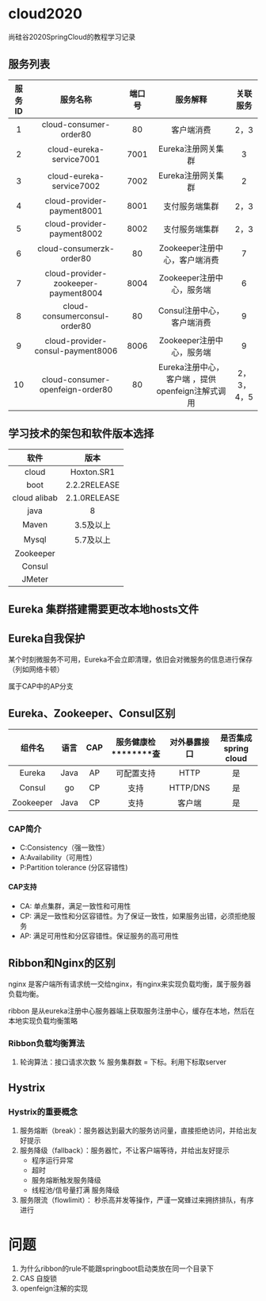 # cloud2020
尚硅谷2020SpringCloud的教程学习记录

## 服务列表
|服务ID|服务名称|端口号|服务解释|关联服务|
|:---:|:---:|:---:|:---:|:---:|
|1|cloud-consumer-order80|80|客户端消费|2，3|
|2|cloud-eureka-service7001|7001|Eureka注册网关集群|3|
|3|cloud-eureka-service7002|7002|Eureka注册网关集群|2|
|4|cloud-provider-payment8001|8001|支付服务端集群|2，3|
|5|cloud-provider-payment8002|8002|支付服务端集群|2，3|
|6|cloud-consumerzk-order80|80|Zookeeper注册中心，客户端消费|7|
|7|cloud-provider-zookeeper-payment8004|8004|Zookeeper注册中心，服务端|6|
|8|cloud-consumerconsul-order80|80|Consul注册中心，客户端消费|9|
|9|cloud-provider-consul-payment8006|8006|Zookeeper注册中心，服务端|9|
|10|cloud-consumer-openfeign-order80|80|Eureka注册中心，客户端 ，提供openfeign注解式调用|2，3，4，5|


## 学习技术的架包和软件版本选择
|软件|版本|
|:---:|:---:|
|cloud |          Hoxton.SR1|
|boot   |         2.2.2RELEASE|
|cloud alibab |   2.1.0RELEASE|
|java   |         8 |
|Maven  |         3.5及以上|
|Mysql   |        5.7及以上|
|Zookeeper   |    |
|Consul||
|JMeter||

## Eureka 集群搭建需要更改本地hosts文件

## Eureka自我保护

某个时刻微服务不可用，Eureka不会立即清理，依旧会对微服务的信息进行保存（列如网络卡顿）

属于CAP中的AP分支


## Eureka、Zookeeper、Consul区别
|组件名|语言|CAP|服务健康检********查|对外暴露接口|是否集成spring cloud|
|:---:|:---:|:---:|:---:|:---:|:---:|
|Eureka|Java|AP|可配置支持|HTTP|是|
|Consul|go|CP|支持|HTTP/DNS|是|
|Zookeeper|Java|CP|支持|客户端|是|

### CAP简介
* C:Consistency（强一致性）
* A:Availability（可用性）
* P:Partition tolerance (分区容错性)

#### CAP支持
* CA: 单点集群，满足一致性和可用性
* CP: 满足一致性和分区容错性。为了保证一致性，如果服务出错，必须拒绝服务
* AP: 满足可用性和分区容错性。保证服务的高可用性


## Ribbon和Nginx的区别
nginx 是客户端所有请求统一交给nginx，有nginx来实现负载均衡，属于服务器负载均衡。

ribbon 是从eureka注册中心服务器端上获取服务注册中心，缓存在本地，然后在本地实现负载均衡策略

### Ribbon负载均衡算法
1. 轮询算法：接口请求次数 % 服务集群数 = 下标。利用下标取server 


## Hystrix 

### Hystrix的重要概念
1. 服务熔断（break）：服务器达到最大的服务访问量，直接拒绝访问，并给出友好提示
2. 服务降级（fallback）：服务器忙，不让客户端等待，并给出友好提示
    * 程序运行异常
    * 超时
    * 服务熔断触发服务降级
    * 线程池/信号量打满 服务降级
3. 服务限流（flowlimit）： 秒杀高并发等操作，严谨一窝蜂过来拥挤排队，有序进行



# 问题
1. 为什么ribbon的rule不能跟springboot启动类放在同一个目录下
2. CAS 自旋锁
3. openfeign注解的实现